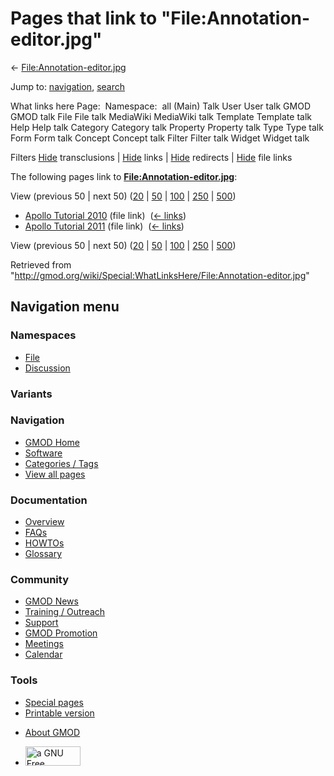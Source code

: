 <div id="mw-page-base" class="noprint">

</div>

<div id="mw-head-base" class="noprint">

</div>

<div id="content" class="mw-body" role="main">

<span id="top"></span>

<div id="mw-js-message" style="display:none;">

</div>



# <span dir="auto">Pages that link to "File:Annotation-editor.jpg"</span>

<div id="bodyContent">

<div id="contentSub">

←
[File:Annotation-editor.jpg](/wiki/File:Annotation-editor.jpg "File:Annotation-editor.jpg")

</div>

<div id="jump-to-nav" class="mw-jump">

Jump to: [navigation](#mw-navigation), [search](#p-search)

</div>

<div id="mw-content-text">

What links here Page:  Namespace:  all (Main) Talk User User talk GMOD
GMOD talk File File talk MediaWiki MediaWiki talk Template Template talk
Help Help talk Category Category talk Property Property talk Type Type
talk Form Form talk Concept Concept talk Filter Filter talk Widget
Widget talk

Filters
[Hide](/mediawiki/index.php?title=Special:WhatLinksHere/File:Annotation-editor.jpg&hidetrans=1 "Special:WhatLinksHere/File:Annotation-editor.jpg")
transclusions \|
[Hide](/mediawiki/index.php?title=Special:WhatLinksHere/File:Annotation-editor.jpg&hidelinks=1 "Special:WhatLinksHere/File:Annotation-editor.jpg")
links \|
[Hide](/mediawiki/index.php?title=Special:WhatLinksHere/File:Annotation-editor.jpg&hideredirs=1 "Special:WhatLinksHere/File:Annotation-editor.jpg")
redirects \|
[Hide](/mediawiki/index.php?title=Special:WhatLinksHere/File:Annotation-editor.jpg&hideimages=1 "Special:WhatLinksHere/File:Annotation-editor.jpg")
file links

The following pages link to
**[File:Annotation-editor.jpg](/wiki/File:Annotation-editor.jpg "File:Annotation-editor.jpg")**:

View (previous 50 \| next 50)
([20](/mediawiki/index.php?title=Special:WhatLinksHere/File:Annotation-editor.jpg&limit=20 "Special:WhatLinksHere/File:Annotation-editor.jpg")
\|
[50](/mediawiki/index.php?title=Special:WhatLinksHere/File:Annotation-editor.jpg&limit=50 "Special:WhatLinksHere/File:Annotation-editor.jpg")
\|
[100](/mediawiki/index.php?title=Special:WhatLinksHere/File:Annotation-editor.jpg&limit=100 "Special:WhatLinksHere/File:Annotation-editor.jpg")
\|
[250](/mediawiki/index.php?title=Special:WhatLinksHere/File:Annotation-editor.jpg&limit=250 "Special:WhatLinksHere/File:Annotation-editor.jpg")
\|
[500](/mediawiki/index.php?title=Special:WhatLinksHere/File:Annotation-editor.jpg&limit=500 "Special:WhatLinksHere/File:Annotation-editor.jpg"))

- [Apollo Tutorial
  2010](/wiki/Apollo_Tutorial_2010 "Apollo Tutorial 2010") (file link) ‎
  <span class="mw-whatlinkshere-tools">([←
  links](/mediawiki/index.php?title=Special:WhatLinksHere&target=Apollo+Tutorial+2010 "Special:WhatLinksHere"))</span>
- [Apollo Tutorial
  2011](/wiki/Apollo_Tutorial_2011 "Apollo Tutorial 2011") (file link) ‎
  <span class="mw-whatlinkshere-tools">([←
  links](/mediawiki/index.php?title=Special:WhatLinksHere&target=Apollo+Tutorial+2011 "Special:WhatLinksHere"))</span>

View (previous 50 \| next 50)
([20](/mediawiki/index.php?title=Special:WhatLinksHere/File:Annotation-editor.jpg&limit=20 "Special:WhatLinksHere/File:Annotation-editor.jpg")
\|
[50](/mediawiki/index.php?title=Special:WhatLinksHere/File:Annotation-editor.jpg&limit=50 "Special:WhatLinksHere/File:Annotation-editor.jpg")
\|
[100](/mediawiki/index.php?title=Special:WhatLinksHere/File:Annotation-editor.jpg&limit=100 "Special:WhatLinksHere/File:Annotation-editor.jpg")
\|
[250](/mediawiki/index.php?title=Special:WhatLinksHere/File:Annotation-editor.jpg&limit=250 "Special:WhatLinksHere/File:Annotation-editor.jpg")
\|
[500](/mediawiki/index.php?title=Special:WhatLinksHere/File:Annotation-editor.jpg&limit=500 "Special:WhatLinksHere/File:Annotation-editor.jpg"))

</div>

<div class="printfooter">

Retrieved from
"<http://gmod.org/wiki/Special:WhatLinksHere/File:Annotation-editor.jpg>"

</div>

<div id="catlinks" class="catlinks catlinks-allhidden">

</div>

<div class="visualClear">

</div>

</div>

</div>

<div id="mw-navigation">

## Navigation menu

<div id="mw-head">



<div id="left-navigation">

<div id="p-namespaces" class="vectorTabs" role="navigation"
aria-labelledby="p-namespaces-label">

### Namespaces

- <span id="ca-nstab-image"><a href="/wiki/File:Annotation-editor.jpg" accesskey="c"
  title="View the file page [c]">File</a></span>
- <span id="ca-talk"><a
  href="/mediawiki/index.php?title=File_talk:Annotation-editor.jpg&amp;action=edit&amp;redlink=1"
  accesskey="t"
  title="Discussion about the content page [t]">Discussion</a></span>

</div>

<div id="p-variants" class="vectorMenu emptyPortlet" role="navigation"
aria-labelledby="p-variants-label">

### 

### Variants[](#)

<div class="menu">

</div>

</div>

</div>

<div id="right-navigation">





</div>



</div>

</div>

</div>

<div id="mw-panel">

<div id="p-logo" role="banner">

<a href="/wiki/Main_Page"
style="background-image: url(http://gmod.org/images/GMOD-cogs.png);"
title="Visit the main page"></a>

</div>

<div id="p-Navigation" class="portal" role="navigation"
aria-labelledby="p-Navigation-label">

### Navigation

<div class="body">

- <span id="n-GMOD-Home">[GMOD Home](/wiki/Main_Page)</span>
- <span id="n-Software">[Software](/wiki/GMOD_Components)</span>
- <span id="n-Categories-.2F-Tags">[Categories /
  Tags](/wiki/Categories)</span>
- <span id="n-View-all-pages">[View all
  pages](/wiki/Special:AllPages)</span>

</div>

</div>

<div id="p-Documentation" class="portal" role="navigation"
aria-labelledby="p-Documentation-label">

### Documentation

<div class="body">

- <span id="n-Overview">[Overview](/wiki/Overview)</span>
- <span id="n-FAQs">[FAQs](/wiki/Category:FAQ)</span>
- <span id="n-HOWTOs">[HOWTOs](/wiki/Category:HOWTO)</span>
- <span id="n-Glossary">[Glossary](/wiki/Glossary)</span>

</div>

</div>

<div id="p-Community" class="portal" role="navigation"
aria-labelledby="p-Community-label">

### Community

<div class="body">

- <span id="n-GMOD-News">[GMOD News](/wiki/GMOD_News)</span>
- <span id="n-Training-.2F-Outreach">[Training /
  Outreach](/wiki/Training_and_Outreach)</span>
- <span id="n-Support">[Support](/wiki/Support)</span>
- <span id="n-GMOD-Promotion">[GMOD
  Promotion](/wiki/GMOD_Promotion)</span>
- <span id="n-Meetings">[Meetings](/wiki/Meetings)</span>
- <span id="n-Calendar">[Calendar](/wiki/Calendar)</span>

</div>

</div>

<div id="p-tb" class="portal" role="navigation"
aria-labelledby="p-tb-label">

### Tools

<div class="body">

- <span id="t-specialpages"><a href="/wiki/Special:SpecialPages" accesskey="q"
  title="A list of all special pages [q]">Special pages</a></span>
- <span id="t-print"><a
  href="/mediawiki/index.php?title=Special:WhatLinksHere/File:Annotation-editor.jpg&amp;printable=yes"
  rel="alternate" accesskey="p"
  title="Printable version of this page [p]">Printable version</a></span>

</div>

</div>

</div>

</div>

<div id="footer" role="contentinfo">

- <span id="footer-places-about">[About
  GMOD](/wiki/GMOD:About "GMOD:About")</span>

<!-- -->

- <span id="footer-copyrightico">[<img src="http://www.gnu.org/graphics/gfdl-logo-small.png" width="88"
  height="31" alt="a GNU Free Documentation License" />](http://www.gnu.org/licenses/fdl-1.3.html)</span>


<div style="clear:both">

</div>

</div>
